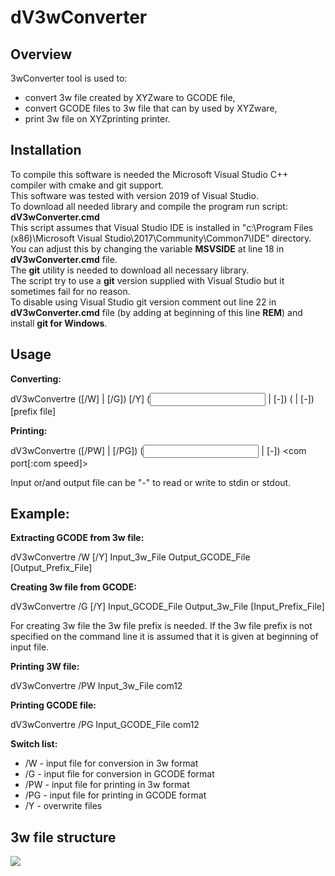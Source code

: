 # dV3wConverter

## Overview

3wConverter tool is used to:

* convert 3w file created by XYZware to GCODE file,
* convert GCODE files to 3w file that can by used by XYZware,
* print 3w file on XYZprinting printer.

## Installation
To compile this software is needed the Microsoft Visual Studio C++ compiler with cmake and git support.<br>
This software was tested with version 2019 of Visual Studio.<br>
To download all needed library and compile the program run script: **dV3wConverter.cmd**<br>
This script assumes that Visual Studio IDE is installed in "c:\Program Files (x86)\Microsoft Visual Studio\2017\Community\Common7\IDE" directory.<br>
You can adjust this by changing the variable **MSVSIDE** at line 18 in **dV3wConverter.cmd**  file.<br>
The **git** utility is needed to download all necessary library.<br>
The script try to use a **git** version supplied with Visual Studio but it sometimes fail for no reason.<br>
To disable using Visual Studio git version comment out line 22 in **dV3wConverter.cmd** file (by adding at beginning of this line **REM**) and install **git for Windows**. <br>


## Usage
**Converting:**

  dV3wConvertre ([/W] | [/G]) [/Y] (<input file> | [-]) (<output file> | [-]) [prefix file]

**Printing:**

  dV3wConvertre ([/PW] | [/PG]) (<input file> | [-]) <com port[:com speed]>

Input or/and output file can be "-" to read or write to stdin or stdout.

## Example:
**Extracting GCODE from 3w file:**

  dV3wConvertre /W [/Y] Input_3w_File Output_GCODE_File [Output_Prefix_File]

**Creating 3w file from GCODE:**

  dV3wConvertre /G [/Y] Input_GCODE_File Output_3w_File [Input_Prefix_File]

For creating 3w file the 3w file prefix is needed.
If the 3w file prefix is not specified on the command line it is assumed that it is given at beginning of input file.

**Printing 3W file:**

  dV3wConvertre  /PW Input_3w_File com12

**Printing GCODE file:**

  dV3wConvertre  /PG Input_GCODE_File com12
  
**Switch list:**
 * /W - input file for conversion in 3w format
 * /G - input file for conversion in GCODE format
 * /PW - input file for printing in 3w format
 * /PG - input file for printing in GCODE format
 * /Y - overwrite files
  
  
## 3w file structure
![](https://github.com/AndWalu/dV3wConverter/raw/master/dV3wConverter/Documentation/img/3w_file.gif)
